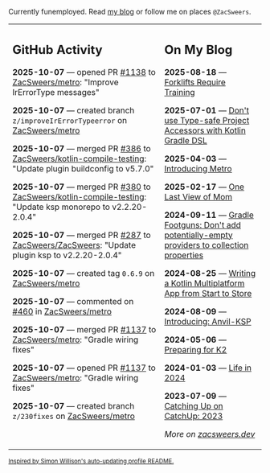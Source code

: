 Currently funemployed. Read [my blog](https://zacsweers.dev/) or follow me on places `@ZacSweers`.

<table><tr><td valign="top" width="60%">

## GitHub Activity
<!-- githubActivity starts -->
**2025-10-07** — opened PR [#1138](https://github.com/ZacSweers/metro/pull/1138) to [ZacSweers/metro](https://github.com/ZacSweers/metro): "Improve IrErrorType messages"

**2025-10-07** — created branch `z/improveIrErrorTypeerror` on [ZacSweers/metro](https://github.com/ZacSweers/metro)

**2025-10-07** — merged PR [#386](https://github.com/ZacSweers/kotlin-compile-testing/pull/386) to [ZacSweers/kotlin-compile-testing](https://github.com/ZacSweers/kotlin-compile-testing): "Update plugin buildconfig to v5.7.0"

**2025-10-07** — merged PR [#380](https://github.com/ZacSweers/kotlin-compile-testing/pull/380) to [ZacSweers/kotlin-compile-testing](https://github.com/ZacSweers/kotlin-compile-testing): "Update ksp monorepo to v2.2.20-2.0.4"

**2025-10-07** — merged PR [#287](https://github.com/ZacSweers/ZacSweers/pull/287) to [ZacSweers/ZacSweers](https://github.com/ZacSweers/ZacSweers): "Update plugin ksp to v2.2.20-2.0.4"

**2025-10-07** — created tag `0.6.9` on [ZacSweers/metro](https://github.com/ZacSweers/metro)

**2025-10-07** — commented on [#460](https://github.com/ZacSweers/metro/issues/460#issuecomment-3378591700) in [ZacSweers/metro](https://github.com/ZacSweers/metro)

**2025-10-07** — merged PR [#1137](https://github.com/ZacSweers/metro/pull/1137) to [ZacSweers/metro](https://github.com/ZacSweers/metro): "Gradle wiring fixes"

**2025-10-07** — opened PR [#1137](https://github.com/ZacSweers/metro/pull/1137) to [ZacSweers/metro](https://github.com/ZacSweers/metro): "Gradle wiring fixes"

**2025-10-07** — created branch `z/230fixes` on [ZacSweers/metro](https://github.com/ZacSweers/metro)
<!-- githubActivity ends -->
</td><td valign="top" width="40%">

## On My Blog
<!-- blog starts -->
**2025-08-18** — [Forklifts Require Training](https://www.zacsweers.dev/forklifts-require-training/)

**2025-07-01** — [Don't use Type-safe Project Accessors with Kotlin Gradle DSL](https://www.zacsweers.dev/dont-use-type-safe-project-accessors-with-kotlin-gradle-dsl/)

**2025-04-03** — [Introducing Metro](https://www.zacsweers.dev/introducing-metro/)

**2025-02-17** — [One Last View of Mom](https://www.zacsweers.dev/one-last-view-of-mom/)

**2024-09-11** — [Gradle Footguns: Don't add potentially-empty providers to collection properties](https://www.zacsweers.dev/gradle-footgun-adding-empty-providers-to-collection-properties/)

**2024-08-25** — [Writing a Kotlin Multiplatform App from Start to Store](https://www.zacsweers.dev/writing-a-kotlin-multiplatform-app-from-start-to-store/)

**2024-08-09** — [Introducing: Anvil-KSP](https://www.zacsweers.dev/introducing-anvil-ksp/)

**2024-05-06** — [Preparing for K2](https://www.zacsweers.dev/preparing-for-k2/)

**2024-01-03** — [Life in 2024](https://www.zacsweers.dev/life-in-2024/)

**2023-07-09** — [Catching Up on CatchUp: 2023](https://www.zacsweers.dev/catching-up-on-catchup-2023/)
<!-- blog ends -->
_More on [zacsweers.dev](https://zacsweers.dev/)_
</td></tr></table>

<sub><a href="https://simonwillison.net/2020/Jul/10/self-updating-profile-readme/">Inspired by Simon Willison's auto-updating profile README.</a></sub>